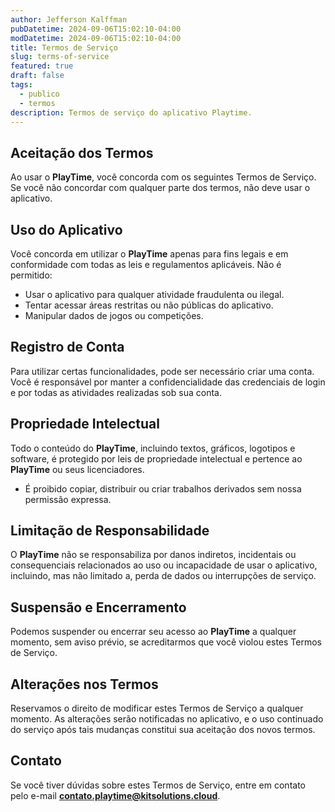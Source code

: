 ```yaml
---
author: Jefferson Kalffman
pubDatetime: 2024-09-06T15:02:10-04:00
modDatetime: 2024-09-06T15:02:10-04:00
title: Termos de Serviço
slug: terms-of-service
featured: true
draft: false
tags:
  - publico
  - termos
description: Termos de serviço do aplicativo Playtime.
---
```


## Aceitação dos Termos

Ao usar o **PlayTime**, você concorda com os seguintes Termos de Serviço. Se você não concordar com qualquer parte dos termos, não deve usar o aplicativo.

## Uso do Aplicativo

Você concorda em utilizar o **PlayTime** apenas para fins legais e em conformidade com todas as leis e regulamentos aplicáveis. Não é permitido:

- Usar o aplicativo para qualquer atividade fraudulenta ou ilegal.
- Tentar acessar áreas restritas ou não públicas do aplicativo.
- Manipular dados de jogos ou competições.

## Registro de Conta

Para utilizar certas funcionalidades, pode ser necessário criar uma conta. Você é responsável por manter a confidencialidade das credenciais de login e por todas as atividades realizadas sob sua conta.

## Propriedade Intelectual

Todo o conteúdo do **PlayTime**, incluindo textos, gráficos, logotipos e software, é protegido por leis de propriedade intelectual e pertence ao **PlayTime** ou seus licenciadores.

- É proibido copiar, distribuir ou criar trabalhos derivados sem nossa permissão expressa.

## Limitação de Responsabilidade

O **PlayTime** não se responsabiliza por danos indiretos, incidentais ou consequenciais relacionados ao uso ou incapacidade de usar o aplicativo, incluindo, mas não limitado a, perda de dados ou interrupções de serviço.

## Suspensão e Encerramento

Podemos suspender ou encerrar seu acesso ao **PlayTime** a qualquer momento, sem aviso prévio, se acreditarmos que você violou estes Termos de Serviço.

## Alterações nos Termos

Reservamos o direito de modificar estes Termos de Serviço a qualquer momento. As alterações serão notificadas no aplicativo, e o uso continuado do serviço após tais mudanças constitui sua aceitação dos novos termos.

## Contato

Se você tiver dúvidas sobre estes Termos de Serviço, entre em contato pelo e-mail **contato.playtime@kitsolutions.cloud**.
